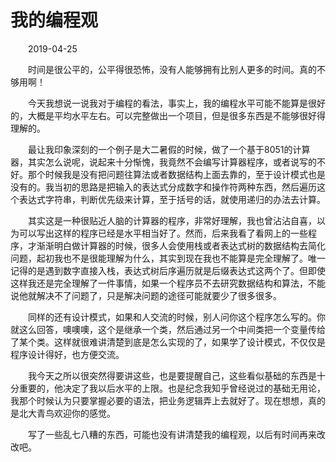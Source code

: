 # 我的编程观

&emsp;&emsp;2019-04-25

&emsp;&emsp;时间是很公平的，公平得很恐怖，没有人能够拥有比别人更多的时间。真的不够用啊！

&emsp;&emsp;今天我想说一说我对于编程的看法，事实上，我的编程水平可能不能算是很好的，大概是平均水平左右。可以完整做出一个项目，但是很多东西是不能够很好得理解的。

&emsp;&emsp;最让我印象深刻的一个例子是大二暑假的时候，做了一个基于8051的计算器，其实怎么说呢，说起来十分惭愧，我竟然不会编写计算器程序，或者说写的不好。那个时候我是没有把问题往算法或者数据结构上面去靠的，至于设计模式也是没有的。我当初的思路是把输入的表达式分成数字和操作符两种东西，然后遍历这个表达式字符串，判断优先级来计算，至于括号的话，就使用递归的办法去计算。

&emsp;&emsp;其实这是一种很贴近人脑的计算器的程序，非常好理解，我也曾沾沾自喜，以为可以写出这样的程序已经是水平相当好了。然而，后来我看了看网上的一些程序，才渐渐明白做计算器的时候，很多人会使用栈或者表达式树的数据结构去简化问题，起初我也不是很能理解为什么，其实到现在我也不能算是完全理解了。唯一记得的是遇到数字直接入栈，表达式树后序遍历就是后缀表达式这两个了。但即使这样我还是完全理解了一件事情，如果一个程序员不去研究数据结构和算法，不能说他就解决不了问题了，只是解决问题的途径可能就要少了很多很多。

&emsp;&emsp;同样的还有设计模式，如果和人交流的时候，别人问你这个程序怎么写的。你就这么回答，噢噢噢，这个是继承一个类，然后通过另一个中间类把一个变量传给了某个类。这样就很难讲清楚到底是怎么实现的了，如果学了设计模式，不仅仅是程序设计得好，也方便交流。

&emsp;&emsp;我今天之所以很突然得要讲这些，也是要提醒自己，这些看似基础的东西是十分重要的，他决定了我以后水平的上限。也是纪念我知乎曾经说过的基础无用论，我那个时候认为只要掌握必要的语法，把业务逻辑弄上去就好了。现在想想，真的是北大青鸟欢迎你的感觉。

&emsp;&emsp;写了一些乱七八糟的东西，可能也没有讲清楚我的编程观，以后有时间再来改改吧。
